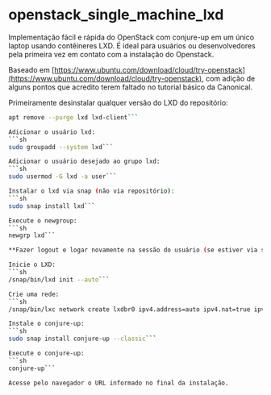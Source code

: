 # openstack_single_machine_lxd
Implementação fácil e rápida do OpenStack com conjure-up em um único laptop usando contêineres LXD. É ideal para usuários ou desenvolvedores pela primeira vez em contato com a instalação do Openstack. 

Baseado em [https://www.ubuntu.com/download/cloud/try-openstack](https://www.ubuntu.com/download/cloud/try-openstack), com adição de alguns pontos que acredito terem faltado no tutorial básico da Canonical.

Primeiramente desinstalar qualquer versão do LXD do repositório:
```sh
apt remove --purge lxd lxd-client```

Adicionar o usuário lxd:
```sh
sudo groupadd --system lxd```

Adicionar o usuário desejado ao grupo lxd:
```sh
sudo usermod -G lxd -a user```

Instalar o lxd via snap (não via repositório):  
```sh
sudo snap install lxd```

Execute o newgroup:
```sh
newgrp lxd```

**Fazer logout e logar novamente na sessão do usuário (se estiver via ssh, só sair e conectar novamente)**:

Inicie o LXD:
```sh
/snap/bin/lxd init --auto```

Crie uma rede:
```sh
/snap/bin/lxc network create lxdbr0 ipv4.address=auto ipv4.nat=true ipv6.address=none ipv6.nat=false```

Instale o conjure-up:
```sh
sudo snap install conjure-up --classic```

Execute o conjure-up:
```sh
conjure-up```

Acesse pelo navegador o URL informado no final da instalação.
